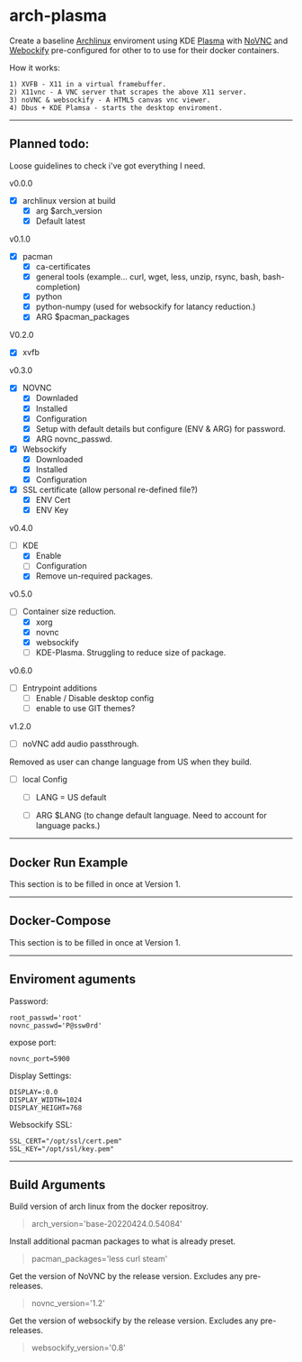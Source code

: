 # arch-plasma


Create a baseline [Archlinux](https://hub.docker.com/_/archlinux) enviroment using KDE [Plasma](https://kde.org/) with [NoVNC](https://github.com/novnc/noVNC) and [Webockify](https://github.com/novnc/websockify) pre-configured for other to to use for their docker containers.


How it works:

    1) XVFB - X11 in a virtual framebuffer.
    2) X11vnc - A VNC server that scrapes the above X11 server.
    3) noVNC & websockify - A HTML5 canvas vnc viewer.
    4) Dbus + KDE Plamsa - starts the desktop enviroment.

---

## Planned todo:

Loose guidelines to check i've got everything I need.

v0.0.0
- [x] archlinux version at build
    - [x] arg $arch_version
    - [x] Default latest

v0.1.0
- [x] pacman
    - [x] ca-certificates
    - [x] general tools (example... curl, wget, less, unzip, rsync, bash, bash-completion)
    - [x] python
    - [x] python-numpy (used for websockify for latancy reduction.)
    - [x] ARG $pacman_packages

V0.2.0
- [x] xvfb

v0.3.0
- [x] NOVNC
    - [x] Downladed
    - [x] Installed
    - [x] Configuration
    - [x] Setup with default details but configure (ENV & ARG) for password.
    - [x] ARG novnc_passwd.
- [x] Websockify
    - [x] Downloaded
    - [x] Installed
    - [x] Configuration
- [x] SSL certificate (allow personal re-defined file?)
    - [x] ENV Cert
    - [x] ENV Key

v0.4.0
- [ ] KDE
    - [x] Enable
    - [ ] Configuration
    - [x] Remove un-required packages.

v0.5.0
- [ ] Container size reduction.
    - [x] xorg
    - [x] novnc
    - [x] websockify
    - [ ] KDE-Plasma. Struggling to reduce size of package.

v0.6.0
- [ ] Entrypoint additions
    - [ ] Enable / Disable desktop config
    - [ ] enable to use GIT themes?

v1.2.0
- [ ] noVNC add audio passthrough.

Removed as user can change language from US when they build.
- [ ] local Config
    - [ ] LANG = US default
    - [ ] ARG $LANG (to change default language. Need to account for language packs.)


---

## Docker Run Example

This section is to be filled in once at Version 1.


---

## Docker-Compose

This section is to be filled in once at Version 1.

---
## Enviroment aguments

Password:

    root_passwd='root'
    novnc_passwd='P@ssw0rd'

expose port:

    novnc_port=5900

Display Settings:

    DISPLAY=:0.0
    DISPLAY_WIDTH=1024
    DISPLAY_HEIGHT=768

Websockify SSL:

    SSL_CERT="/opt/ssl/cert.pem"
    SSL_KEY="/opt/ssl/key.pem"


---
## Build Arguments

Build version of arch linux from the docker repositroy.

> arch_version='base-20220424.0.54084'

Install additional pacman packages to what is already preset.

> pacman_packages='less curl steam'

Get the version of NoVNC by the release version. Excludes any pre-releases.

> novnc_version='1.2'

Get the version of websockify by the release version. Excludes any pre-releases.

> websockify_version='0.8'

